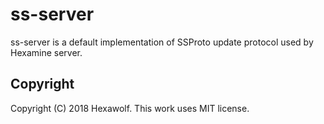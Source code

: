 # ss-server

ss-server is a default implementation of SSProto update protocol used by
Hexamine server.

## Copyright

Copyright (C) 2018  Hexawolf.
This work uses MIT license.
